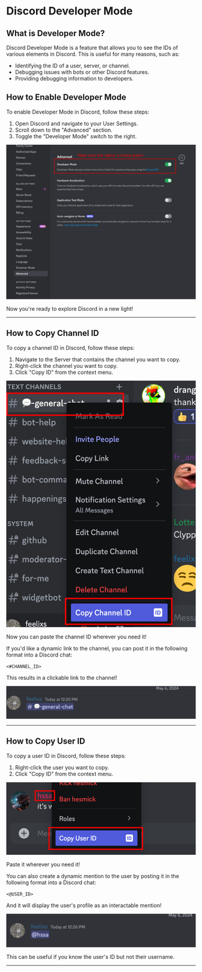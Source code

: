 # Discord Developer Mode

## What is Developer Mode?

Discord Developer Mode is a feature that allows you to see the IDs of various elements in Discord. This is useful for many reasons, such as:

- Identifying the ID of a user, server, or channel.
- Debugging issues with bots or other Discord features.
- Providing debugging information to developers.

## How to Enable Developer Mode

To enable Developer Mode in Discord, follow these steps:

1. Open Discord and navigate to your User Settings.
2. Scroll down to the "Advanced" section.
3. Toggle the "Developer Mode" switch to the right.

![](images/developer-mode.jpg)

Now you're ready to explore Discord in a new light!

---

## How to Copy Channel ID

To copy a channel ID in Discord, follow these steps:

1. Navigate to the Server that contains the channel you want to copy.
2. Right-click the channel you want to copy.
3. Click "Copy ID" from the context menu.

![](images/copy-channel-id.jpg)

Now you can paste the channel ID wherever you need it!

If you'd like a dynamic link to the channel, you can post it in the following format into a Discord chat:

```
<#CHANNEL_ID>
```

This results in a clickable link to the channel!

![](images/channel-link.png)

---

## How to Copy User ID

To copy a user ID in Discord, follow these steps:

1. Right-click the user you want to copy.
2. Click "Copy ID" from the context menu.

![](images/copy-user-id.jpg)

Paste it wherever you need it!

You can also create a dynamic mention to the user by posting it in the following format into a Discord chat:

```
<@USER_ID>
```

And it will display the user's profile as an interactable mention!

![](images/user-mention.png)

This can be useful if you know the user's ID but not their username.

---
